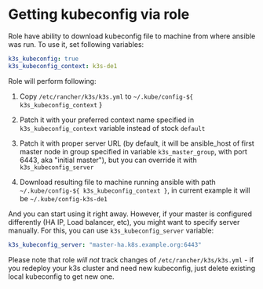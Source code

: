 
# Getting kubeconfig via role
Role have ability to download kubeconfig file to machine from where ansible was run. To use it, set following variables:
```yaml
k3s_kubeconfig: true
k3s_kubeconfig_context: k3s-de1
```
Role will perform following:

1. Copy ```/etc/rancher/k3s/k3s.yml``` to ```~/.kube/config-${ k3s_kubeconfig_context``` }

2. Patch it with your preferred context name specified in ```k3s_kubeconfig_context``` variable instead of stock ```default```

3. Patch it with proper server URL (by default, it will be ansible_host of first master node in group specified in variable ```k3s_master_group```, with port 6443, aka "initial master"), but you can override it with ```k3s_kubeconfig_server```

4. Download resulting file to machine running ansible with path ```~/.kube/config-${ k3s_kubeconfig_context }```, in current example it will be ```~/.kube/config-k3s-de1```

And you can start using it right away.
However, if your master is configured differently (HA IP, Load balancer, etc), you might want to specify server manually. For this, you can use ```k3s_kubeconfig_server``` variable:
```yaml
k3s_kubeconfig_server: "master-ha.k8s.example.org:6443"
```
Please note that role *will not* track changes of ```/etc/rancher/k3s/k3s.yml``` - if you redeploy your k3s cluster and need new kubeconfig, just delete existing local kubeconfig to get new one.
